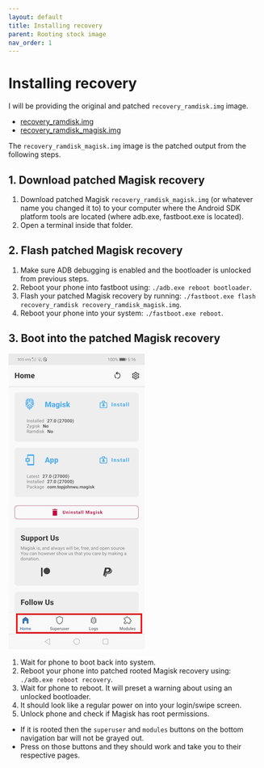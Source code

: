 ```yaml
---
layout: default
title: Installing recovery
parent: Rooting stock image
nav_order: 1
---
```


# Installing recovery
I will be providing the original and patched ```recovery_ramdisk.img``` image.
- [recovery_ramdisk.img](/assets/files/recovery_ramdisk.img)
- [recovery_ramdisk_magisk.img](/assets/files/recovery_ramdisk_magisk.img)

The ```recovery_ramdisk_magisk.img``` image is the patched output from the following steps.

## 1. Download patched Magisk recovery
1. Download patched Magisk ```recovery_ramdisk_magisk.img``` (or whatever name you changed it to) to your computer where the Android SDK platform tools are located (where adb.exe, fastboot.exe is located).
2. Open a terminal inside that folder.

## 2. Flash patched Magisk recovery
1. Make sure ADB debugging is enabled and the bootloader is unlocked from previous steps. 
2. Reboot your phone into fastboot using: ```./adb.exe reboot bootloader```.
3. Flash your patched Magisk recovery by running: ```./fastboot.exe flash recovery_ramdisk recovery_ramdisk_magisk.img```.
4. Reboot your phone into your system: ```./fastboot.exe reboot```.

## 3. Boot into the patched Magisk recovery
![Successful magisk](/assets/images/magisk_success.jpg)
1. Wait for phone to boot back into system.
2. Reboot your phone into patched rooted Magisk recovery using: ```./adb.exe reboot recovery```.
3. Wait for phone to reboot. It will preset a warning about using an unlocked bootloader.
4. It should look like a regular power on into your login/swipe screen.
5. Unlock phone and check if Magisk has root permissions.
  - If it is rooted then the ```superuser``` and ```modules``` buttons on the bottom navigation bar will not be grayed out.
  - Press on those buttons and they should work and take you to their respective pages.

